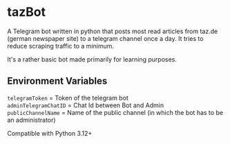 # tazBot #

A Telegram bot written in python that posts most read articles from taz.de (german newspaper site) to a telegram channel once a day. It tries to reduce scraping traffic to a minimum.

It's a rather basic bot made primarily for learning purposes.

## Environment Variables ##
`telegramToken` = Token of the telegram bot  
`adminTelegramChatID` = Chat Id between Bot and Admin  
`publicChannelName` = Name of the public channel (in which the bot has to be an administrator)

Compatible with Python 3.12+
